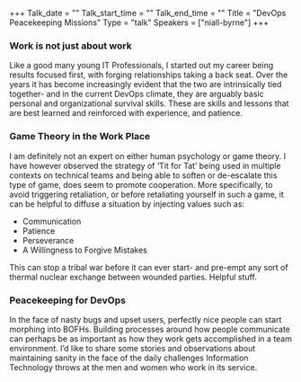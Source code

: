 +++
Talk_date = ""
Talk_start_time = ""
Talk_end_time = ""
Title = "DevOps Peacekeeping Missions"
Type = "talk"
Speakers = ["niall-byrne"]
+++

### Work is not just about work

Like a good many young IT Professionals, I started out my career being results focused first, with forging relationships taking a back seat. Over the years it has become increasingly evident that the two are intrinsically tied together- and in the current DevOps climate, they are arguably basic personal and organizational survival skills. These are skills and lessons that are best learned and reinforced with experience, and patience.

### Game Theory in the Work Place

I am definitely not an expert on either human psychology or game theory. I have however observed the strategy of ‘Tit for Tat’ being used in multiple contexts on technical teams and being able to soften or de-escalate this type of game, does seem to promote cooperation. More specifically, to avoid triggering retaliation, or before retaliating yourself in such a game, it can be helpful to diffuse a situation by injecting values such as:

- Communication
- Patience
- Perseverance
- A Willingness to Forgive Mistakes

This can stop a tribal war before it can ever start- and pre-empt any sort of thermal nuclear exchange between wounded parties. Helpful stuff.

### Peacekeeping for DevOps

In the face of nasty bugs and upset users, perfectly nice people can start morphing into BOFHs. Building processes around how people communicate can perhaps be as important as how they work gets accomplished in a team environment. I’d like to share some stories and observations about maintaining sanity in the face of the daily challenges Information Technology throws at the men and women who work in its service.